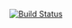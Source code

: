 [![Build Status](https://travis-ci.com/oldtrafford91/TDDFeed.svg?token=fazGLg1TA2iLJ5bdiZQf&branch=master)](https://travis-ci.com/oldtrafford91/TDDFeed)
